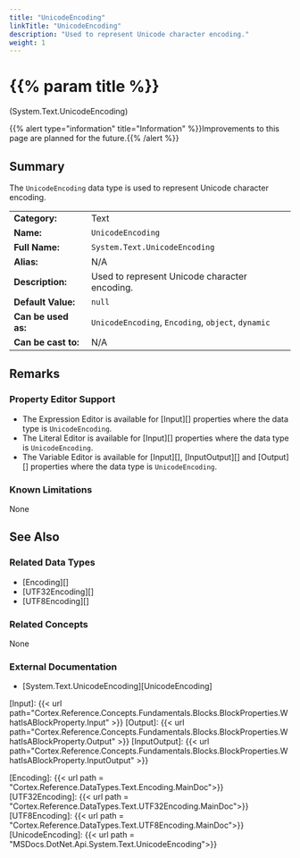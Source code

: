 ```yaml
---
title: "UnicodeEncoding"
linkTitle: "UnicodeEncoding"
description: "Used to represent Unicode character encoding."
weight: 1
---
```


# {{% param title %}}

<p class="namespace">(System.Text.UnicodeEncoding)</p>

{{% alert type="information" title="Information" %}}Improvements to this page are planned for the future.{{% /alert %}}

## Summary

The `UnicodeEncoding` data type is used to represent Unicode character encoding.

| | |
|-|-|
| **Category:**          | Text                                                          |
| **Name:**              | `UnicodeEncoding`                                                        |
| **Full Name:**         | `System.Text.UnicodeEncoding`                                                 |
| **Alias:**             | N/A |
| **Description:**       | Used to represent Unicode character encoding. |
| **Default Value:**     | `null`                                           |
| **Can be used as:**    | `UnicodeEncoding`, `Encoding`, `object`, `dynamic`                                          |
| **Can be cast to:**    | N/A |

## Remarks

### Property Editor Support

- The Expression Editor is available for [Input][] properties where the data type is `UnicodeEncoding`.
- The Literal Editor is available for [Input][] properties where the data type is `UnicodeEncoding`.
- The Variable Editor is available for [Input][], [InputOutput][] and [Output][] properties where the data type is `UnicodeEncoding`.

### Known Limitations

None

## See Also

### Related Data Types

- [Encoding][]
- [UTF32Encoding][]
- [UTF8Encoding][]

### Related Concepts

None

### External Documentation

- [System.Text.UnicodeEncoding][UnicodeEncoding]

[Input]: {{< url path="Cortex.Reference.Concepts.Fundamentals.Blocks.BlockProperties.WhatIsABlockProperty.Input" >}}
[Output]: {{< url path="Cortex.Reference.Concepts.Fundamentals.Blocks.BlockProperties.WhatIsABlockProperty.Output" >}}
[InputOutput]: {{< url path="Cortex.Reference.Concepts.Fundamentals.Blocks.BlockProperties.WhatIsABlockProperty.InputOutput" >}}

[Encoding]: {{< url path = "Cortex.Reference.DataTypes.Text.Encoding.MainDoc">}}
[UTF32Encoding]: {{< url path = "Cortex.Reference.DataTypes.Text.UTF32Encoding.MainDoc">}}
[UTF8Encoding]: {{< url path = "Cortex.Reference.DataTypes.Text.UTF8Encoding.MainDoc">}}
[UnicodeEncoding]: {{< url path = "MSDocs.DotNet.Api.System.Text.UnicodeEncoding">}}
